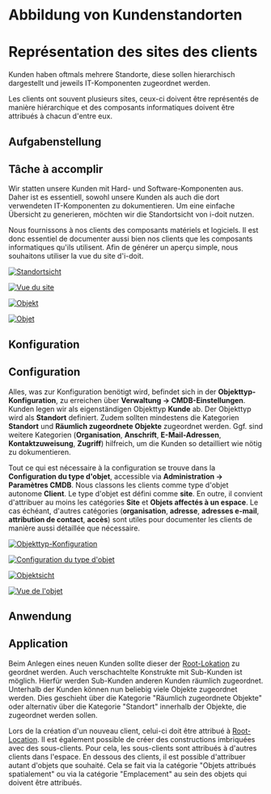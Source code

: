 <!-- TRANSLATED by md-translate -->
# Abbildung von Kundenstandorten

# Représentation des sites des clients

Kunden haben oftmals mehrere Standorte, diese sollen hierarchisch dargestellt und jeweils IT-Komponenten zugeordnet werden.

Les clients ont souvent plusieurs sites, ceux-ci doivent être représentés de manière hiérarchique et des composants informatiques doivent être attribués à chacun d'entre eux.

## Aufgabenstellung

## Tâche à accomplir

Wir statten unsere Kunden mit Hard- und Software-Komponenten aus. Daher ist es essentiell, sowohl unsere Kunden als auch die dort verwendeten IT-Komponenten zu dokumentieren. Um eine einfache Übersicht zu generieren, möchten wir die Standortsicht von i-doit nutzen.

Nous fournissons à nos clients des composants matériels et logiciels. Il est donc essentiel de documenter aussi bien nos clients que les composants informatiques qu'ils utilisent. Afin de générer un aperçu simple, nous souhaitons utiliser la vue du site d'i-doit.

[![Standortsicht](../assets/images/de/anwendungsfaelle/abbildung-von-kundenstandorten/1-avk.png)](../assets/images/de/anwendungsfaelle/abbildung-von-kundenstandorten/1-avk.png)

[ ![Vue du site](../assets/images/fr/applicationfaelle/image-des-sites-clients/1-avk.png)](../assets/images/fr/applicationfaelle/image-des-sites-clients/1-avk.png)

[![Objekt](../assets/images/de/anwendungsfaelle/abbildung-von-kundenstandorten/2-avk.png)](../assets/images/de/anwendungsfaelle/abbildung-von-kundenstandorten/2-avk.png)

[ ![Objet](../assets/images/fr/applicationfaelle/image-des-sites-clients/2-avk.png)](../assets/images/fr/applicationfaelle/image-des-sites-clients/2-avk.png)

## Konfiguration

## Configuration

Alles, was zur Konfiguration benötigt wird, befindet sich in der **Objekttyp-Konfiguration**, zu erreichen über **Verwaltung → CMDB-Einstellungen**. Kunden legen wir als eigenständigen Objekttyp **Kunde** ab. Der Objekttyp wird als **Standort** definiert. Zudem sollten mindestens die Kategorien **Standort** und **Räumlich zugeordnete Objekte** zugeordnet werden. Ggf. sind weitere Kategorien (**Organisation**, **Anschrift**, **E-Mail-Adressen**, **Kontaktzuweisung**, **Zugriff**) hilfreich, um die Kunden so detailliert wie nötig zu dokumentieren.

Tout ce qui est nécessaire à la configuration se trouve dans la **Configuration du type d'objet**, accessible via **Administration → Paramètres CMDB**. Nous classons les clients comme type d'objet autonome **Client**. Le type d'objet est défini comme **site**. En outre, il convient d'attribuer au moins les catégories **Site** et **Objets affectés à un espace**. Le cas échéant, d'autres catégories (**organisation**, **adresse**, **adresses e-mail**, **attribution de contact**, **accès**) sont utiles pour documenter les clients de manière aussi détaillée que nécessaire.

[![Objekttyp-Konfiguration](../assets/images/de/anwendungsfaelle/abbildung-von-kundenstandorten/3-avk.png)](../assets/images/de/anwendungsfaelle/abbildung-von-kundenstandorten/3-avk.png)

[ ![Configuration du type d'objet](../assets/images/fr/applicationfaelle/image-des-lieux-clients/3-avk.png)](../assets/images/fr/applicationfaelle/image-des-lieux-clients/3-avk.png)

[![Objektsicht](../assets/images/de/anwendungsfaelle/abbildung-von-kundenstandorten/4-avk.png)](../assets/images/de/anwendungsfaelle/abbildung-von-kundenstandorten/4-avk.png)

[ ![Vue de l'objet](../assets/images/fr/applicationfaelle/image-des-emplacements-clients/4-avk.png)](../assets/images/fr/applicationfaelle/image-des-emplacements-clients/4-avk.png)

## Anwendung

## Application

Beim Anlegen eines neuen Kunden sollte dieser der [Root-Lokation](../glossar.md#root-lokation) zu geordnet werden. Auch verschachtelte Konstrukte mit Sub-Kunden ist möglich. Hierfür werden Sub-Kunden anderen Kunden räumlich zugeordnet. Unterhalb der Kunden können nun beliebig viele Objekte zugeordnet werden. Dies geschieht über die Kategorie "Räumlich zugeordnete Objekte" oder alternativ über die Kategorie "Standort" innerhalb der Objekte, die zugeordnet werden sollen.

Lors de la création d'un nouveau client, celui-ci doit être attribué à [Root-Location](../glossar.md#root-lokation). Il est également possible de créer des constructions imbriquées avec des sous-clients. Pour cela, les sous-clients sont attribués à d'autres clients dans l'espace. En dessous des clients, il est possible d'attribuer autant d'objets que souhaité. Cela se fait via la catégorie "Objets attribués spatialement" ou via la catégorie "Emplacement" au sein des objets qui doivent être attribués.